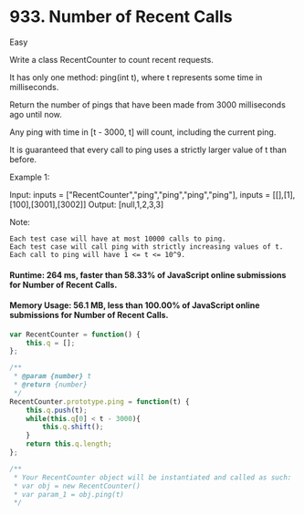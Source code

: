 # 933. Number of Recent Calls
Easy

Write a class RecentCounter to count recent requests.

It has only one method: ping(int t), where t represents some time in milliseconds.

Return the number of pings that have been made from 3000 milliseconds ago until now.

Any ping with time in [t - 3000, t] will count, including the current ping.

It is guaranteed that every call to ping uses a strictly larger value of t than before.

 

Example 1:

Input: inputs = ["RecentCounter","ping","ping","ping","ping"], inputs = [[],[1],[100],[3001],[3002]]
Output: [null,1,2,3,3]

 

Note:

    Each test case will have at most 10000 calls to ping.
    Each test case will call ping with strictly increasing values of t.
    Each call to ping will have 1 <= t <= 10^9.

#### Runtime: 264 ms, faster than 58.33% of JavaScript online submissions for Number of Recent Calls.
#### Memory Usage: 56.1 MB, less than 100.00% of JavaScript online submissions for Number of Recent Calls.
```javascript
var RecentCounter = function() {
    this.q = [];
};

/** 
 * @param {number} t
 * @return {number}
 */
RecentCounter.prototype.ping = function(t) {
    this.q.push(t);
    while(this.q[0] < t - 3000){
        this.q.shift();
    }
    return this.q.length;
};

/** 
 * Your RecentCounter object will be instantiated and called as such:
 * var obj = new RecentCounter()
 * var param_1 = obj.ping(t)
 */
```
